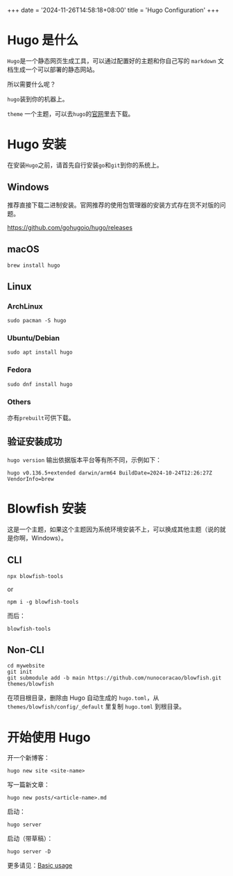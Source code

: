 +++
date = '2024-11-26T14:58:18+08:00'
title = 'Hugo Configuration'
+++

# Hugo 是什么

`Hugo`是一个静态网页生成工具，可以通过配置好的主题和你自己写的 `markdown` 文档生成一个可以部署的静态网站。

所以需要什么呢？

`hugo`装到你的机器上。

`theme` 一个主题，可以去`hugo`的[官网](https://themes.gohugo.io/)里去下载。

# Hugo 安装

在安装`Hugo`之前，请首先自行安装`go`和`git`到你的系统上。

## Windows

推荐直接下载二进制安装。官网推荐的使用包管理器的安装方式存在货不对版的问题。

https://github.com/gohugoio/hugo/releases

## macOS

`brew install hugo`

## Linux

### ArchLinux

`sudo pacman -S hugo`

### Ubuntu/Debian

`sudo apt install hugo`

### Fedora

`sudo dnf install hugo`

### Others

亦有`prebuilt`可供下载。

## 验证安装成功

`hugo version`
输出依据版本平台等有所不同，示例如下：

```shell
hugo v0.136.5+extended darwin/arm64 BuildDate=2024-10-24T12:26:27Z VendorInfo=brew
```

# Blowfish 安装

这是一个主题，如果这个主题因为系统环境安装不上，可以换成其他主题（说的就是你啊，Windows）。

## CLI

`npx blowfish-tools`

or

`npm i -g blowfish-tools`

而后：

`blowfish-tools`

## Non-CLI

```shell
cd mywebsite
git init
git submodule add -b main https://github.com/nunocoracao/blowfish.git themes/blowfish
```

在项目根目录，删除由 Hugo 自动生成的 `hugo.toml`，从 `themes/blowfish/config/_default` 里复制 `hugo.toml` 到根目录。

# 开始使用 Hugo

开一个新博客：

`hugo new site <site-name>`

写一篇新文章：

`hugo new posts/<article-name>.md`

启动：

`hugo server`

启动（带草稿）：

`hugo server -D`

更多请见：[Basic usage](https://gohugo.io/getting-started/usage/)
